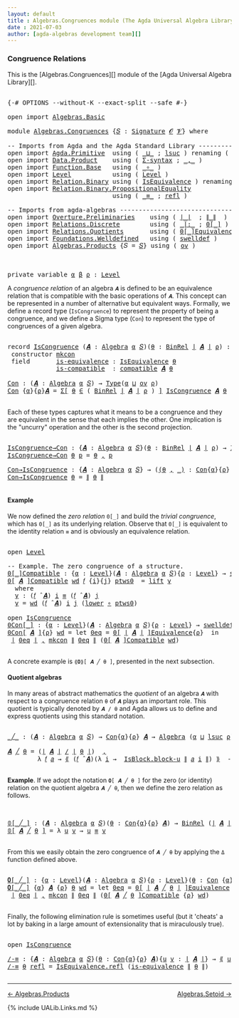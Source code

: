```yaml
---
layout: default
title : Algebras.Congruences module (The Agda Universal Algebra Library)
date : 2021-07-03
author: [agda-algebras development team][]
---
```


### <a id="congruence-relations">Congruence Relations</a>

This is the [Algebras.Congruences][] module of the [Agda Universal Algebra Library][].

<pre class="Agda">

<a id="321" class="Symbol">{-#</a> <a id="325" class="Keyword">OPTIONS</a> <a id="333" class="Pragma">--without-K</a> <a id="345" class="Pragma">--exact-split</a> <a id="359" class="Pragma">--safe</a> <a id="366" class="Symbol">#-}</a>

<a id="371" class="Keyword">open</a> <a id="376" class="Keyword">import</a> <a id="383" href="Algebras.Basic.html" class="Module">Algebras.Basic</a>

<a id="399" class="Keyword">module</a> <a id="406" href="Algebras.Congruences.html" class="Module">Algebras.Congruences</a> <a id="427" class="Symbol">{</a><a id="428" href="Algebras.Congruences.html#428" class="Bound">𝑆</a> <a id="430" class="Symbol">:</a> <a id="432" href="Algebras.Basic.html#3566" class="Function">Signature</a> <a id="442" href="Algebras.Basic.html#1140" class="Generalizable">𝓞</a> <a id="444" href="Algebras.Basic.html#1142" class="Generalizable">𝓥</a><a id="445" class="Symbol">}</a> <a id="447" class="Keyword">where</a>

<a id="454" class="Comment">-- Imports from Agda and the Agda Standard Library ------------------------------</a>
<a id="536" class="Keyword">open</a> <a id="541" class="Keyword">import</a> <a id="548" href="Agda.Primitive.html" class="Module">Agda.Primitive</a>  <a id="564" class="Keyword">using</a> <a id="570" class="Symbol">(</a> <a id="572" href="Agda.Primitive.html#810" class="Primitive Operator">_⊔_</a> <a id="576" class="Symbol">;</a> <a id="578" href="Agda.Primitive.html#780" class="Primitive">lsuc</a> <a id="583" class="Symbol">)</a> <a id="585" class="Keyword">renaming</a> <a id="594" class="Symbol">(</a> <a id="596" href="Agda.Primitive.html#326" class="Primitive">Set</a> <a id="600" class="Symbol">to</a> <a id="603" class="Primitive">Type</a> <a id="608" class="Symbol">)</a>
<a id="610" class="Keyword">open</a> <a id="615" class="Keyword">import</a> <a id="622" href="Data.Product.html" class="Module">Data.Product</a>    <a id="638" class="Keyword">using</a> <a id="644" class="Symbol">(</a> <a id="646" href="Data.Product.html#916" class="Function">Σ-syntax</a> <a id="655" class="Symbol">;</a> <a id="657" href="Agda.Builtin.Sigma.html#236" class="InductiveConstructor Operator">_,_</a> <a id="661" class="Symbol">)</a>
<a id="663" class="Keyword">open</a> <a id="668" class="Keyword">import</a> <a id="675" href="Function.Base.html" class="Module">Function.Base</a>   <a id="691" class="Keyword">using</a> <a id="697" class="Symbol">(</a> <a id="699" href="Function.Base.html#1031" class="Function Operator">_∘_</a> <a id="703" class="Symbol">)</a>
<a id="705" class="Keyword">open</a> <a id="710" class="Keyword">import</a> <a id="717" href="Level.html" class="Module">Level</a>           <a id="733" class="Keyword">using</a> <a id="739" class="Symbol">(</a> <a id="741" href="Agda.Primitive.html#597" class="Postulate">Level</a> <a id="747" class="Symbol">)</a>
<a id="749" class="Keyword">open</a> <a id="754" class="Keyword">import</a> <a id="761" href="Relation.Binary.html" class="Module">Relation.Binary</a> <a id="777" class="Keyword">using</a> <a id="783" class="Symbol">(</a> <a id="785" href="Relation.Binary.Structures.html#1522" class="Record">IsEquivalence</a> <a id="799" class="Symbol">)</a> <a id="801" class="Keyword">renaming</a> <a id="810" class="Symbol">(</a> <a id="812" href="Relation.Binary.Core.html#882" class="Function">Rel</a> <a id="816" class="Symbol">to</a> <a id="819" class="Function">BinRel</a> <a id="826" class="Symbol">)</a>
<a id="828" class="Keyword">open</a> <a id="833" class="Keyword">import</a> <a id="840" href="Relation.Binary.PropositionalEquality.html" class="Module">Relation.Binary.PropositionalEquality</a>
                            <a id="906" class="Keyword">using</a> <a id="912" class="Symbol">(</a> <a id="914" href="Agda.Builtin.Equality.html#151" class="Datatype Operator">_≡_</a> <a id="918" class="Symbol">;</a> <a id="920" href="Agda.Builtin.Equality.html#208" class="InductiveConstructor">refl</a> <a id="925" class="Symbol">)</a>

<a id="928" class="Comment">-- Imports from agda-algebras ---------------------------------------------------</a>
<a id="1010" class="Keyword">open</a> <a id="1015" class="Keyword">import</a> <a id="1022" href="Overture.Preliminaries.html" class="Module">Overture.Preliminaries</a>    <a id="1048" class="Keyword">using</a> <a id="1054" class="Symbol">(</a> <a id="1056" href="Overture.Preliminaries.html#4227" class="Function Operator">∣_∣</a>  <a id="1061" class="Symbol">;</a> <a id="1063" href="Overture.Preliminaries.html#4265" class="Function Operator">∥_∥</a>  <a id="1068" class="Symbol">)</a>
<a id="1070" class="Keyword">open</a> <a id="1075" class="Keyword">import</a> <a id="1082" href="Relations.Discrete.html" class="Module">Relations.Discrete</a>        <a id="1108" class="Keyword">using</a> <a id="1114" class="Symbol">(</a> <a id="1116" href="Relations.Discrete.html#6531" class="Function Operator">_|:_</a> <a id="1121" class="Symbol">;</a> <a id="1123" href="Relations.Discrete.html#4184" class="Function Operator">0[_]</a> <a id="1128" class="Symbol">)</a>
<a id="1130" class="Keyword">open</a> <a id="1135" class="Keyword">import</a> <a id="1142" href="Relations.Quotients.html" class="Module">Relations.Quotients</a>       <a id="1168" class="Keyword">using</a> <a id="1174" class="Symbol">(</a> <a id="1176" href="Relations.Quotients.html#7092" class="Function Operator">0[_]Equivalence</a> <a id="1192" class="Symbol">;</a> <a id="1194" href="Relations.Quotients.html#5150" class="Function Operator">_/_</a> <a id="1198" class="Symbol">;</a> <a id="1200" href="Relations.Quotients.html#5378" class="Function Operator">⟪_⟫</a> <a id="1204" class="Symbol">;</a> <a id="1206" href="Relations.Quotients.html#4661" class="Record">IsBlock</a> <a id="1214" class="Symbol">)</a>
<a id="1216" class="Keyword">open</a> <a id="1221" class="Keyword">import</a> <a id="1228" href="Foundations.Welldefined.html" class="Module">Foundations.Welldefined</a>   <a id="1254" class="Keyword">using</a> <a id="1260" class="Symbol">(</a> <a id="1262" href="Foundations.Welldefined.html#2650" class="Function">swelldef</a> <a id="1271" class="Symbol">)</a>
<a id="1273" class="Keyword">open</a> <a id="1278" class="Keyword">import</a> <a id="1285" href="Algebras.Products.html" class="Module">Algebras.Products</a> <a id="1303" class="Symbol">{</a><a id="1304" class="Argument">𝑆</a> <a id="1306" class="Symbol">=</a> <a id="1308" href="Algebras.Congruences.html#428" class="Bound">𝑆</a><a id="1309" class="Symbol">}</a> <a id="1311" class="Keyword">using</a> <a id="1317" class="Symbol">(</a> <a id="1319" href="Algebras.Products.html#2982" class="Function">ov</a> <a id="1322" class="Symbol">)</a>



<a id="1327" class="Keyword">private</a> <a id="1335" class="Keyword">variable</a> <a id="1344" href="Algebras.Congruences.html#1344" class="Generalizable">α</a> <a id="1346" href="Algebras.Congruences.html#1346" class="Generalizable">β</a> <a id="1348" href="Algebras.Congruences.html#1348" class="Generalizable">ρ</a> <a id="1350" class="Symbol">:</a> <a id="1352" href="Agda.Primitive.html#597" class="Postulate">Level</a>
</pre>

A *congruence relation* of an algebra `𝑨` is defined to be an equivalence relation that is compatible with the basic operations of `𝑨`.  This concept can be represented in a number of alternative but equivalent ways.
Formally, we define a record type (`IsCongruence`) to represent the property of being a congruence, and we define a Sigma type (`Con`) to represent the type of congruences of a given algebra.

<pre class="Agda">

<a id="1794" class="Keyword">record</a> <a id="IsCongruence"></a><a id="1801" href="Algebras.Congruences.html#1801" class="Record">IsCongruence</a> <a id="1814" class="Symbol">(</a><a id="1815" href="Algebras.Congruences.html#1815" class="Bound">𝑨</a> <a id="1817" class="Symbol">:</a> <a id="1819" href="Algebras.Basic.html#6008" class="Function">Algebra</a> <a id="1827" href="Algebras.Congruences.html#1344" class="Generalizable">α</a> <a id="1829" href="Algebras.Congruences.html#428" class="Bound">𝑆</a><a id="1830" class="Symbol">)(</a><a id="1832" href="Algebras.Congruences.html#1832" class="Bound">θ</a> <a id="1834" class="Symbol">:</a> <a id="1836" href="Algebras.Congruences.html#819" class="Function">BinRel</a> <a id="1843" href="Overture.Preliminaries.html#4227" class="Function Operator">∣</a> <a id="1845" href="Algebras.Congruences.html#1815" class="Bound">𝑨</a> <a id="1847" href="Overture.Preliminaries.html#4227" class="Function Operator">∣</a> <a id="1849" href="Algebras.Congruences.html#1348" class="Generalizable">ρ</a><a id="1850" class="Symbol">)</a> <a id="1852" class="Symbol">:</a> <a id="1854" href="Algebras.Congruences.html#603" class="Primitive">Type</a><a id="1858" class="Symbol">(</a><a id="1859" href="Algebras.Products.html#2982" class="Function">ov</a> <a id="1862" href="Algebras.Congruences.html#1849" class="Bound">ρ</a> <a id="1864" href="Agda.Primitive.html#810" class="Primitive Operator">⊔</a> <a id="1866" href="Algebras.Congruences.html#1827" class="Bound">α</a><a id="1867" class="Symbol">)</a>  <a id="1870" class="Keyword">where</a>
 <a id="1877" class="Keyword">constructor</a> <a id="mkcon"></a><a id="1889" href="Algebras.Congruences.html#1889" class="InductiveConstructor">mkcon</a>
 <a id="1896" class="Keyword">field</a>       <a id="IsCongruence.is-equivalence"></a><a id="1908" href="Algebras.Congruences.html#1908" class="Field">is-equivalence</a> <a id="1923" class="Symbol">:</a> <a id="1925" href="Relation.Binary.Structures.html#1522" class="Record">IsEquivalence</a> <a id="1939" href="Algebras.Congruences.html#1832" class="Bound">θ</a>
             <a id="IsCongruence.is-compatible"></a><a id="1954" href="Algebras.Congruences.html#1954" class="Field">is-compatible</a>  <a id="1969" class="Symbol">:</a> <a id="1971" href="Algebras.Basic.html#12052" class="Function">compatible</a> <a id="1982" href="Algebras.Congruences.html#1815" class="Bound">𝑨</a> <a id="1984" href="Algebras.Congruences.html#1832" class="Bound">θ</a>

<a id="Con"></a><a id="1987" href="Algebras.Congruences.html#1987" class="Function">Con</a> <a id="1991" class="Symbol">:</a> <a id="1993" class="Symbol">(</a><a id="1994" href="Algebras.Congruences.html#1994" class="Bound">𝑨</a> <a id="1996" class="Symbol">:</a> <a id="1998" href="Algebras.Basic.html#6008" class="Function">Algebra</a> <a id="2006" href="Algebras.Congruences.html#1344" class="Generalizable">α</a> <a id="2008" href="Algebras.Congruences.html#428" class="Bound">𝑆</a><a id="2009" class="Symbol">)</a> <a id="2011" class="Symbol">→</a> <a id="2013" href="Algebras.Congruences.html#603" class="Primitive">Type</a><a id="2017" class="Symbol">(</a><a id="2018" href="Algebras.Congruences.html#1344" class="Generalizable">α</a> <a id="2020" href="Agda.Primitive.html#810" class="Primitive Operator">⊔</a> <a id="2022" href="Algebras.Products.html#2982" class="Function">ov</a> <a id="2025" href="Algebras.Congruences.html#1348" class="Generalizable">ρ</a><a id="2026" class="Symbol">)</a>
<a id="2028" href="Algebras.Congruences.html#1987" class="Function">Con</a> <a id="2032" class="Symbol">{</a><a id="2033" href="Algebras.Congruences.html#2033" class="Bound">α</a><a id="2034" class="Symbol">}{</a><a id="2036" href="Algebras.Congruences.html#2036" class="Bound">ρ</a><a id="2037" class="Symbol">}</a><a id="2038" href="Algebras.Congruences.html#2038" class="Bound">𝑨</a> <a id="2040" class="Symbol">=</a> <a id="2042" href="Data.Product.html#916" class="Function">Σ[</a> <a id="2045" href="Algebras.Congruences.html#2045" class="Bound">θ</a> <a id="2047" href="Data.Product.html#916" class="Function">∈</a> <a id="2049" class="Symbol">(</a> <a id="2051" href="Algebras.Congruences.html#819" class="Function">BinRel</a> <a id="2058" href="Overture.Preliminaries.html#4227" class="Function Operator">∣</a> <a id="2060" href="Algebras.Congruences.html#2038" class="Bound">𝑨</a> <a id="2062" href="Overture.Preliminaries.html#4227" class="Function Operator">∣</a> <a id="2064" href="Algebras.Congruences.html#2036" class="Bound">ρ</a> <a id="2066" class="Symbol">)</a> <a id="2068" href="Data.Product.html#916" class="Function">]</a> <a id="2070" href="Algebras.Congruences.html#1801" class="Record">IsCongruence</a> <a id="2083" href="Algebras.Congruences.html#2038" class="Bound">𝑨</a> <a id="2085" href="Algebras.Congruences.html#2045" class="Bound">θ</a>

</pre>

Each of these types captures what it means to be a congruence and they are equivalent in the sense that each implies the other. One implication is the "uncurry" operation and the other is the second projection.

<pre class="Agda">

<a id="IsCongruence→Con"></a><a id="2326" href="Algebras.Congruences.html#2326" class="Function">IsCongruence→Con</a> <a id="2343" class="Symbol">:</a> <a id="2345" class="Symbol">{</a><a id="2346" href="Algebras.Congruences.html#2346" class="Bound">𝑨</a> <a id="2348" class="Symbol">:</a> <a id="2350" href="Algebras.Basic.html#6008" class="Function">Algebra</a> <a id="2358" href="Algebras.Congruences.html#1344" class="Generalizable">α</a> <a id="2360" href="Algebras.Congruences.html#428" class="Bound">𝑆</a><a id="2361" class="Symbol">}(</a><a id="2363" href="Algebras.Congruences.html#2363" class="Bound">θ</a> <a id="2365" class="Symbol">:</a> <a id="2367" href="Algebras.Congruences.html#819" class="Function">BinRel</a> <a id="2374" href="Overture.Preliminaries.html#4227" class="Function Operator">∣</a> <a id="2376" href="Algebras.Congruences.html#2346" class="Bound">𝑨</a> <a id="2378" href="Overture.Preliminaries.html#4227" class="Function Operator">∣</a> <a id="2380" href="Algebras.Congruences.html#1348" class="Generalizable">ρ</a><a id="2381" class="Symbol">)</a> <a id="2383" class="Symbol">→</a> <a id="2385" href="Algebras.Congruences.html#1801" class="Record">IsCongruence</a> <a id="2398" href="Algebras.Congruences.html#2346" class="Bound">𝑨</a> <a id="2400" href="Algebras.Congruences.html#2363" class="Bound">θ</a> <a id="2402" class="Symbol">→</a> <a id="2404" href="Algebras.Congruences.html#1987" class="Function">Con</a> <a id="2408" href="Algebras.Congruences.html#2346" class="Bound">𝑨</a>
<a id="2410" href="Algebras.Congruences.html#2326" class="Function">IsCongruence→Con</a> <a id="2427" href="Algebras.Congruences.html#2427" class="Bound">θ</a> <a id="2429" href="Algebras.Congruences.html#2429" class="Bound">p</a> <a id="2431" class="Symbol">=</a> <a id="2433" href="Algebras.Congruences.html#2427" class="Bound">θ</a> <a id="2435" href="Agda.Builtin.Sigma.html#236" class="InductiveConstructor Operator">,</a> <a id="2437" href="Algebras.Congruences.html#2429" class="Bound">p</a>

<a id="Con→IsCongruence"></a><a id="2440" href="Algebras.Congruences.html#2440" class="Function">Con→IsCongruence</a> <a id="2457" class="Symbol">:</a> <a id="2459" class="Symbol">{</a><a id="2460" href="Algebras.Congruences.html#2460" class="Bound">𝑨</a> <a id="2462" class="Symbol">:</a> <a id="2464" href="Algebras.Basic.html#6008" class="Function">Algebra</a> <a id="2472" href="Algebras.Congruences.html#1344" class="Generalizable">α</a> <a id="2474" href="Algebras.Congruences.html#428" class="Bound">𝑆</a><a id="2475" class="Symbol">}</a> <a id="2477" class="Symbol">→</a> <a id="2479" class="Symbol">(</a><a id="2480" href="Algebras.Congruences.html#2480" class="Bound">(</a><a id="2481" href="Algebras.Congruences.html#2481" class="Bound">θ</a> <a id="2483" href="Agda.Builtin.Sigma.html#236" class="InductiveConstructor Operator">,</a> <a id="2485" href="Algebras.Congruences.html#2480" class="Bound">_)</a> <a id="2488" class="Symbol">:</a> <a id="2490" href="Algebras.Congruences.html#1987" class="Function">Con</a><a id="2493" class="Symbol">{</a><a id="2494" href="Algebras.Congruences.html#1344" class="Generalizable">α</a><a id="2495" class="Symbol">}{</a><a id="2497" href="Algebras.Congruences.html#1348" class="Generalizable">ρ</a><a id="2498" class="Symbol">}</a> <a id="2500" href="Algebras.Congruences.html#2460" class="Bound">𝑨</a><a id="2501" class="Symbol">)</a> <a id="2503" class="Symbol">→</a> <a id="2505" href="Algebras.Congruences.html#1801" class="Record">IsCongruence</a> <a id="2518" href="Algebras.Congruences.html#2460" class="Bound">𝑨</a> <a id="2520" href="Algebras.Congruences.html#2481" class="Bound">θ</a>
<a id="2522" href="Algebras.Congruences.html#2440" class="Function">Con→IsCongruence</a> <a id="2539" href="Algebras.Congruences.html#2539" class="Bound">θ</a> <a id="2541" class="Symbol">=</a> <a id="2543" href="Overture.Preliminaries.html#4265" class="Function Operator">∥</a> <a id="2545" href="Algebras.Congruences.html#2539" class="Bound">θ</a> <a id="2547" href="Overture.Preliminaries.html#4265" class="Function Operator">∥</a>

</pre>


#### <a id="example">Example</a>

We now defined the *zero relation* `0[_]` and build the *trivial congruence*, which has `0[_]` as its underlying relation. Observe that `0[_]` is equivalent to the identity relation `≡` and is obviously an equivalence relation.

<pre class="Agda">

<a id="2840" class="Keyword">open</a> <a id="2845" href="Level.html" class="Module">Level</a>

<a id="2852" class="Comment">-- Example. The zero congruence of a structure.</a>
<a id="0[_]Compatible"></a><a id="2900" href="Algebras.Congruences.html#2900" class="Function Operator">0[_]Compatible</a> <a id="2915" class="Symbol">:</a> <a id="2917" class="Symbol">{</a><a id="2918" href="Algebras.Congruences.html#2918" class="Bound">α</a> <a id="2920" class="Symbol">:</a> <a id="2922" href="Agda.Primitive.html#597" class="Postulate">Level</a><a id="2927" class="Symbol">}(</a><a id="2929" href="Algebras.Congruences.html#2929" class="Bound">𝑨</a> <a id="2931" class="Symbol">:</a> <a id="2933" href="Algebras.Basic.html#6008" class="Function">Algebra</a> <a id="2941" href="Algebras.Congruences.html#2918" class="Bound">α</a> <a id="2943" href="Algebras.Congruences.html#428" class="Bound">𝑆</a><a id="2944" class="Symbol">){</a><a id="2946" href="Algebras.Congruences.html#2946" class="Bound">ρ</a> <a id="2948" class="Symbol">:</a> <a id="2950" href="Agda.Primitive.html#597" class="Postulate">Level</a><a id="2955" class="Symbol">}</a> <a id="2957" class="Symbol">→</a> <a id="2959" href="Foundations.Welldefined.html#2650" class="Function">swelldef</a> <a id="2968" href="Algebras.Congruences.html#444" class="Bound">𝓥</a> <a id="2970" href="Algebras.Congruences.html#2918" class="Bound">α</a> <a id="2972" class="Symbol">→</a> <a id="2974" class="Symbol">(</a><a id="2975" href="Algebras.Congruences.html#2975" class="Bound">𝑓</a> <a id="2977" class="Symbol">:</a> <a id="2979" href="Overture.Preliminaries.html#4227" class="Function Operator">∣</a> <a id="2981" href="Algebras.Congruences.html#428" class="Bound">𝑆</a> <a id="2983" href="Overture.Preliminaries.html#4227" class="Function Operator">∣</a><a id="2984" class="Symbol">)</a> <a id="2986" class="Symbol">→</a> <a id="2988" class="Symbol">(</a><a id="2989" href="Algebras.Congruences.html#2975" class="Bound">𝑓</a> <a id="2991" href="Algebras.Basic.html#9038" class="Function Operator">̂</a> <a id="2993" href="Algebras.Congruences.html#2929" class="Bound">𝑨</a><a id="2994" class="Symbol">)</a> <a id="2996" href="Relations.Discrete.html#6531" class="Function Operator">|:</a> <a id="2999" class="Symbol">(</a><a id="3000" href="Relations.Discrete.html#4184" class="Function Operator">0[</a> <a id="3003" href="Overture.Preliminaries.html#4227" class="Function Operator">∣</a> <a id="3005" href="Algebras.Congruences.html#2929" class="Bound">𝑨</a> <a id="3007" href="Overture.Preliminaries.html#4227" class="Function Operator">∣</a> <a id="3009" href="Relations.Discrete.html#4184" class="Function Operator">]</a><a id="3010" class="Symbol">{</a><a id="3011" href="Algebras.Congruences.html#2946" class="Bound">ρ</a><a id="3012" class="Symbol">})</a>
<a id="3015" href="Algebras.Congruences.html#2900" class="Function Operator">0[</a> <a id="3018" href="Algebras.Congruences.html#3018" class="Bound">𝑨</a> <a id="3020" href="Algebras.Congruences.html#2900" class="Function Operator">]Compatible</a> <a id="3032" href="Algebras.Congruences.html#3032" class="Bound">wd</a> <a id="3035" href="Algebras.Congruences.html#3035" class="Bound">𝑓</a> <a id="3037" class="Symbol">{</a><a id="3038" href="Algebras.Congruences.html#3038" class="Bound">i</a><a id="3039" class="Symbol">}{</a><a id="3041" href="Algebras.Congruences.html#3041" class="Bound">j</a><a id="3042" class="Symbol">}</a> <a id="3044" href="Algebras.Congruences.html#3044" class="Bound">ptws0</a>  <a id="3051" class="Symbol">=</a> <a id="3053" href="Level.html#457" class="InductiveConstructor">lift</a> <a id="3058" href="Algebras.Congruences.html#3070" class="Function">γ</a>
  <a id="3062" class="Keyword">where</a>
  <a id="3070" href="Algebras.Congruences.html#3070" class="Function">γ</a> <a id="3072" class="Symbol">:</a> <a id="3074" class="Symbol">(</a><a id="3075" href="Algebras.Congruences.html#3035" class="Bound">𝑓</a> <a id="3077" href="Algebras.Basic.html#9038" class="Function Operator">̂</a> <a id="3079" href="Algebras.Congruences.html#3018" class="Bound">𝑨</a><a id="3080" class="Symbol">)</a> <a id="3082" href="Algebras.Congruences.html#3038" class="Bound">i</a> <a id="3084" href="Agda.Builtin.Equality.html#151" class="Datatype Operator">≡</a> <a id="3086" class="Symbol">(</a><a id="3087" href="Algebras.Congruences.html#3035" class="Bound">𝑓</a> <a id="3089" href="Algebras.Basic.html#9038" class="Function Operator">̂</a> <a id="3091" href="Algebras.Congruences.html#3018" class="Bound">𝑨</a><a id="3092" class="Symbol">)</a> <a id="3094" href="Algebras.Congruences.html#3041" class="Bound">j</a>
  <a id="3098" href="Algebras.Congruences.html#3070" class="Function">γ</a> <a id="3100" class="Symbol">=</a> <a id="3102" href="Algebras.Congruences.html#3032" class="Bound">wd</a> <a id="3105" class="Symbol">(</a><a id="3106" href="Algebras.Congruences.html#3035" class="Bound">𝑓</a> <a id="3108" href="Algebras.Basic.html#9038" class="Function Operator">̂</a> <a id="3110" href="Algebras.Congruences.html#3018" class="Bound">𝑨</a><a id="3111" class="Symbol">)</a> <a id="3113" href="Algebras.Congruences.html#3038" class="Bound">i</a> <a id="3115" href="Algebras.Congruences.html#3041" class="Bound">j</a> <a id="3117" class="Symbol">(</a><a id="3118" href="Level.html#470" class="Field">lower</a> <a id="3124" href="Function.Base.html#1031" class="Function Operator">∘</a> <a id="3126" href="Algebras.Congruences.html#3044" class="Bound">ptws0</a><a id="3131" class="Symbol">)</a>

<a id="3134" class="Keyword">open</a> <a id="3139" href="Algebras.Congruences.html#1801" class="Module">IsCongruence</a>
<a id="0Con[_]"></a><a id="3152" href="Algebras.Congruences.html#3152" class="Function Operator">0Con[_]</a> <a id="3160" class="Symbol">:</a> <a id="3162" class="Symbol">{</a><a id="3163" href="Algebras.Congruences.html#3163" class="Bound">α</a> <a id="3165" class="Symbol">:</a> <a id="3167" href="Agda.Primitive.html#597" class="Postulate">Level</a><a id="3172" class="Symbol">}(</a><a id="3174" href="Algebras.Congruences.html#3174" class="Bound">𝑨</a> <a id="3176" class="Symbol">:</a> <a id="3178" href="Algebras.Basic.html#6008" class="Function">Algebra</a> <a id="3186" href="Algebras.Congruences.html#3163" class="Bound">α</a> <a id="3188" href="Algebras.Congruences.html#428" class="Bound">𝑆</a><a id="3189" class="Symbol">){</a><a id="3191" href="Algebras.Congruences.html#3191" class="Bound">ρ</a> <a id="3193" class="Symbol">:</a> <a id="3195" href="Agda.Primitive.html#597" class="Postulate">Level</a><a id="3200" class="Symbol">}</a> <a id="3202" class="Symbol">→</a> <a id="3204" href="Foundations.Welldefined.html#2650" class="Function">swelldef</a> <a id="3213" href="Algebras.Congruences.html#444" class="Bound">𝓥</a> <a id="3215" href="Algebras.Congruences.html#3163" class="Bound">α</a> <a id="3217" class="Symbol">→</a> <a id="3219" href="Algebras.Congruences.html#1987" class="Function">Con</a><a id="3222" class="Symbol">{</a><a id="3223" href="Algebras.Congruences.html#3163" class="Bound">α</a><a id="3224" class="Symbol">}{</a><a id="3226" href="Algebras.Congruences.html#3163" class="Bound">α</a> <a id="3228" href="Agda.Primitive.html#810" class="Primitive Operator">⊔</a> <a id="3230" href="Algebras.Congruences.html#3191" class="Bound">ρ</a><a id="3231" class="Symbol">}</a>  <a id="3234" href="Algebras.Congruences.html#3174" class="Bound">𝑨</a>
<a id="3236" href="Algebras.Congruences.html#3152" class="Function Operator">0Con[</a> <a id="3242" href="Algebras.Congruences.html#3242" class="Bound">𝑨</a> <a id="3244" href="Algebras.Congruences.html#3152" class="Function Operator">]</a><a id="3245" class="Symbol">{</a><a id="3246" href="Algebras.Congruences.html#3246" class="Bound">ρ</a><a id="3247" class="Symbol">}</a> <a id="3249" href="Algebras.Congruences.html#3249" class="Bound">wd</a> <a id="3252" class="Symbol">=</a> <a id="3254" class="Keyword">let</a> <a id="3258" href="Algebras.Congruences.html#3258" class="Bound">0eq</a> <a id="3262" class="Symbol">=</a> <a id="3264" href="Relations.Quotients.html#7092" class="Function Operator">0[</a> <a id="3267" href="Overture.Preliminaries.html#4227" class="Function Operator">∣</a> <a id="3269" href="Algebras.Congruences.html#3242" class="Bound">𝑨</a> <a id="3271" href="Overture.Preliminaries.html#4227" class="Function Operator">∣</a> <a id="3273" href="Relations.Quotients.html#7092" class="Function Operator">]Equivalence</a><a id="3285" class="Symbol">{</a><a id="3286" href="Algebras.Congruences.html#3246" class="Bound">ρ</a><a id="3287" class="Symbol">}</a>  <a id="3290" class="Keyword">in</a>
 <a id="3294" href="Overture.Preliminaries.html#4227" class="Function Operator">∣</a> <a id="3296" href="Algebras.Congruences.html#3258" class="Bound">0eq</a> <a id="3300" href="Overture.Preliminaries.html#4227" class="Function Operator">∣</a> <a id="3302" href="Agda.Builtin.Sigma.html#236" class="InductiveConstructor Operator">,</a> <a id="3304" href="Algebras.Congruences.html#1889" class="InductiveConstructor">mkcon</a> <a id="3310" href="Overture.Preliminaries.html#4265" class="Function Operator">∥</a> <a id="3312" href="Algebras.Congruences.html#3258" class="Bound">0eq</a> <a id="3316" href="Overture.Preliminaries.html#4265" class="Function Operator">∥</a> <a id="3318" class="Symbol">(</a><a id="3319" href="Algebras.Congruences.html#2900" class="Function Operator">0[</a> <a id="3322" href="Algebras.Congruences.html#3242" class="Bound">𝑨</a> <a id="3324" href="Algebras.Congruences.html#2900" class="Function Operator">]Compatible</a> <a id="3336" href="Algebras.Congruences.html#3249" class="Bound">wd</a><a id="3338" class="Symbol">)</a>

</pre>


A concrete example is `⟪𝟎⟫[ 𝑨 ╱ θ ]`, presented in the next subsection.


#### <a id="quotient-algebras">Quotient algebras</a>

In many areas of abstract mathematics the *quotient* of an algebra `𝑨` with respect to a congruence relation `θ` of `𝑨` plays an important role. This quotient is typically denoted by `𝑨 / θ` and Agda allows us to define and express quotients using this standard notation.

<pre class="Agda">

<a id="_╱_"></a><a id="3769" href="Algebras.Congruences.html#3769" class="Function Operator">_╱_</a> <a id="3773" class="Symbol">:</a> <a id="3775" class="Symbol">(</a><a id="3776" href="Algebras.Congruences.html#3776" class="Bound">𝑨</a> <a id="3778" class="Symbol">:</a> <a id="3780" href="Algebras.Basic.html#6008" class="Function">Algebra</a> <a id="3788" href="Algebras.Congruences.html#1344" class="Generalizable">α</a> <a id="3790" href="Algebras.Congruences.html#428" class="Bound">𝑆</a><a id="3791" class="Symbol">)</a> <a id="3793" class="Symbol">→</a> <a id="3795" href="Algebras.Congruences.html#1987" class="Function">Con</a><a id="3798" class="Symbol">{</a><a id="3799" href="Algebras.Congruences.html#1344" class="Generalizable">α</a><a id="3800" class="Symbol">}{</a><a id="3802" href="Algebras.Congruences.html#1348" class="Generalizable">ρ</a><a id="3803" class="Symbol">}</a> <a id="3805" href="Algebras.Congruences.html#3776" class="Bound">𝑨</a> <a id="3807" class="Symbol">→</a> <a id="3809" href="Algebras.Basic.html#6008" class="Function">Algebra</a> <a id="3817" class="Symbol">(</a><a id="3818" href="Algebras.Congruences.html#1344" class="Generalizable">α</a> <a id="3820" href="Agda.Primitive.html#810" class="Primitive Operator">⊔</a> <a id="3822" href="Agda.Primitive.html#780" class="Primitive">lsuc</a> <a id="3827" href="Algebras.Congruences.html#1348" class="Generalizable">ρ</a><a id="3828" class="Symbol">)</a> <a id="3830" href="Algebras.Congruences.html#428" class="Bound">𝑆</a>

<a id="3833" href="Algebras.Congruences.html#3833" class="Bound">𝑨</a> <a id="3835" href="Algebras.Congruences.html#3769" class="Function Operator">╱</a> <a id="3837" href="Algebras.Congruences.html#3837" class="Bound">θ</a> <a id="3839" class="Symbol">=</a> <a id="3841" class="Symbol">(</a><a id="3842" href="Overture.Preliminaries.html#4227" class="Function Operator">∣</a> <a id="3844" href="Algebras.Congruences.html#3833" class="Bound">𝑨</a> <a id="3846" href="Overture.Preliminaries.html#4227" class="Function Operator">∣</a> <a id="3848" href="Relations.Quotients.html#5150" class="Function Operator">/</a> <a id="3850" href="Overture.Preliminaries.html#4227" class="Function Operator">∣</a> <a id="3852" href="Algebras.Congruences.html#3837" class="Bound">θ</a> <a id="3854" href="Overture.Preliminaries.html#4227" class="Function Operator">∣</a><a id="3855" class="Symbol">)</a>  <a id="3858" href="Agda.Builtin.Sigma.html#236" class="InductiveConstructor Operator">,</a>                                  <a id="3893" class="Comment">-- the domain of the quotient algebra</a>
        <a id="3939" class="Symbol">λ</a> <a id="3941" href="Algebras.Congruences.html#3941" class="Bound">𝑓</a> <a id="3943" href="Algebras.Congruences.html#3943" class="Bound">𝑎</a> <a id="3945" class="Symbol">→</a> <a id="3947" href="Relations.Quotients.html#5378" class="Function Operator">⟪</a> <a id="3949" class="Symbol">(</a><a id="3950" href="Algebras.Congruences.html#3941" class="Bound">𝑓</a> <a id="3952" href="Algebras.Basic.html#9038" class="Function Operator">̂</a> <a id="3954" href="Algebras.Congruences.html#3833" class="Bound">𝑨</a><a id="3955" class="Symbol">)(λ</a> <a id="3959" href="Algebras.Congruences.html#3959" class="Bound">i</a> <a id="3961" class="Symbol">→</a>  <a id="3964" href="Relations.Quotients.html#4778" class="Field">IsBlock.block-u</a> <a id="3980" href="Overture.Preliminaries.html#4265" class="Function Operator">∥</a> <a id="3982" href="Algebras.Congruences.html#3943" class="Bound">𝑎</a> <a id="3984" href="Algebras.Congruences.html#3959" class="Bound">i</a> <a id="3986" href="Overture.Preliminaries.html#4265" class="Function Operator">∥</a><a id="3987" class="Symbol">)</a> <a id="3989" href="Relations.Quotients.html#5378" class="Function Operator">⟫</a>  <a id="3992" class="Comment">-- the basic operations of the quotient algebra</a>

</pre>

**Example**. If we adopt the notation `𝟎[ 𝑨 ╱ θ ]` for the zero (or identity) relation on the quotient algebra `𝑨 ╱ θ`, then we define the zero relation as follows.

<pre class="Agda">


<a id="𝟘[_╱_]"></a><a id="4234" href="Algebras.Congruences.html#4234" class="Function Operator">𝟘[_╱_]</a> <a id="4241" class="Symbol">:</a> <a id="4243" class="Symbol">(</a><a id="4244" href="Algebras.Congruences.html#4244" class="Bound">𝑨</a> <a id="4246" class="Symbol">:</a> <a id="4248" href="Algebras.Basic.html#6008" class="Function">Algebra</a> <a id="4256" href="Algebras.Congruences.html#1344" class="Generalizable">α</a> <a id="4258" href="Algebras.Congruences.html#428" class="Bound">𝑆</a><a id="4259" class="Symbol">)(</a><a id="4261" href="Algebras.Congruences.html#4261" class="Bound">θ</a> <a id="4263" class="Symbol">:</a> <a id="4265" href="Algebras.Congruences.html#1987" class="Function">Con</a><a id="4268" class="Symbol">{</a><a id="4269" href="Algebras.Congruences.html#1344" class="Generalizable">α</a><a id="4270" class="Symbol">}{</a><a id="4272" href="Algebras.Congruences.html#1348" class="Generalizable">ρ</a><a id="4273" class="Symbol">}</a> <a id="4275" href="Algebras.Congruences.html#4244" class="Bound">𝑨</a><a id="4276" class="Symbol">)</a> <a id="4278" class="Symbol">→</a> <a id="4280" href="Algebras.Congruences.html#819" class="Function">BinRel</a> <a id="4287" class="Symbol">(</a><a id="4288" href="Overture.Preliminaries.html#4227" class="Function Operator">∣</a> <a id="4290" href="Algebras.Congruences.html#4244" class="Bound">𝑨</a> <a id="4292" href="Overture.Preliminaries.html#4227" class="Function Operator">∣</a> <a id="4294" href="Relations.Quotients.html#5150" class="Function Operator">/</a> <a id="4296" href="Overture.Preliminaries.html#4227" class="Function Operator">∣</a> <a id="4298" href="Algebras.Congruences.html#4261" class="Bound">θ</a> <a id="4300" href="Overture.Preliminaries.html#4227" class="Function Operator">∣</a><a id="4301" class="Symbol">)(</a><a id="4303" href="Algebras.Congruences.html#1344" class="Generalizable">α</a> <a id="4305" href="Agda.Primitive.html#810" class="Primitive Operator">⊔</a> <a id="4307" href="Agda.Primitive.html#780" class="Primitive">lsuc</a> <a id="4312" href="Algebras.Congruences.html#1348" class="Generalizable">ρ</a><a id="4313" class="Symbol">)</a>
<a id="4315" href="Algebras.Congruences.html#4234" class="Function Operator">𝟘[</a> <a id="4318" href="Algebras.Congruences.html#4318" class="Bound">𝑨</a> <a id="4320" href="Algebras.Congruences.html#4234" class="Function Operator">╱</a> <a id="4322" href="Algebras.Congruences.html#4322" class="Bound">θ</a> <a id="4324" href="Algebras.Congruences.html#4234" class="Function Operator">]</a> <a id="4326" class="Symbol">=</a> <a id="4328" class="Symbol">λ</a> <a id="4330" href="Algebras.Congruences.html#4330" class="Bound">u</a> <a id="4332" href="Algebras.Congruences.html#4332" class="Bound">v</a> <a id="4334" class="Symbol">→</a> <a id="4336" href="Algebras.Congruences.html#4330" class="Bound">u</a> <a id="4338" href="Agda.Builtin.Equality.html#151" class="Datatype Operator">≡</a> <a id="4340" href="Algebras.Congruences.html#4332" class="Bound">v</a>

</pre>

From this we easily obtain the zero congruence of `𝑨 ╱ θ` by applying the `Δ` function defined above.

<pre class="Agda">

<a id="𝟎[_╱_]"></a><a id="4472" href="Algebras.Congruences.html#4472" class="Function Operator">𝟎[_╱_]</a> <a id="4479" class="Symbol">:</a> <a id="4481" class="Symbol">{</a><a id="4482" href="Algebras.Congruences.html#4482" class="Bound">α</a> <a id="4484" class="Symbol">:</a> <a id="4486" href="Agda.Primitive.html#597" class="Postulate">Level</a><a id="4491" class="Symbol">}(</a><a id="4493" href="Algebras.Congruences.html#4493" class="Bound">𝑨</a> <a id="4495" class="Symbol">:</a> <a id="4497" href="Algebras.Basic.html#6008" class="Function">Algebra</a> <a id="4505" href="Algebras.Congruences.html#4482" class="Bound">α</a> <a id="4507" href="Algebras.Congruences.html#428" class="Bound">𝑆</a><a id="4508" class="Symbol">){</a><a id="4510" href="Algebras.Congruences.html#4510" class="Bound">ρ</a> <a id="4512" class="Symbol">:</a> <a id="4514" href="Agda.Primitive.html#597" class="Postulate">Level</a><a id="4519" class="Symbol">}(</a><a id="4521" href="Algebras.Congruences.html#4521" class="Bound">θ</a> <a id="4523" class="Symbol">:</a> <a id="4525" href="Algebras.Congruences.html#1987" class="Function">Con</a> <a id="4529" class="Symbol">{</a><a id="4530" href="Algebras.Congruences.html#4482" class="Bound">α</a><a id="4531" class="Symbol">}{</a><a id="4533" href="Algebras.Congruences.html#4510" class="Bound">ρ</a><a id="4534" class="Symbol">}</a><a id="4535" href="Algebras.Congruences.html#4493" class="Bound">𝑨</a><a id="4536" class="Symbol">)</a> <a id="4538" class="Symbol">→</a> <a id="4540" href="Foundations.Welldefined.html#2650" class="Function">swelldef</a> <a id="4549" href="Algebras.Congruences.html#444" class="Bound">𝓥</a> <a id="4551" class="Symbol">(</a><a id="4552" href="Algebras.Congruences.html#4482" class="Bound">α</a> <a id="4554" href="Agda.Primitive.html#810" class="Primitive Operator">⊔</a> <a id="4556" href="Agda.Primitive.html#780" class="Primitive">lsuc</a> <a id="4561" href="Algebras.Congruences.html#4510" class="Bound">ρ</a><a id="4562" class="Symbol">)</a>  <a id="4565" class="Symbol">→</a> <a id="4567" href="Algebras.Congruences.html#1987" class="Function">Con</a> <a id="4571" class="Symbol">(</a><a id="4572" href="Algebras.Congruences.html#4493" class="Bound">𝑨</a> <a id="4574" href="Algebras.Congruences.html#3769" class="Function Operator">╱</a> <a id="4576" href="Algebras.Congruences.html#4521" class="Bound">θ</a><a id="4577" class="Symbol">)</a>
<a id="4579" href="Algebras.Congruences.html#4472" class="Function Operator">𝟎[_╱_]</a> <a id="4586" class="Symbol">{</a><a id="4587" href="Algebras.Congruences.html#4587" class="Bound">α</a><a id="4588" class="Symbol">}</a> <a id="4590" href="Algebras.Congruences.html#4590" class="Bound">𝑨</a> <a id="4592" class="Symbol">{</a><a id="4593" href="Algebras.Congruences.html#4593" class="Bound">ρ</a><a id="4594" class="Symbol">}</a> <a id="4596" href="Algebras.Congruences.html#4596" class="Bound">θ</a> <a id="4598" href="Algebras.Congruences.html#4598" class="Bound">wd</a> <a id="4601" class="Symbol">=</a> <a id="4603" class="Keyword">let</a> <a id="4607" href="Algebras.Congruences.html#4607" class="Bound">0eq</a> <a id="4611" class="Symbol">=</a> <a id="4613" href="Relations.Quotients.html#7092" class="Function Operator">0[</a> <a id="4616" href="Overture.Preliminaries.html#4227" class="Function Operator">∣</a> <a id="4618" href="Algebras.Congruences.html#4590" class="Bound">𝑨</a> <a id="4620" href="Algebras.Congruences.html#3769" class="Function Operator">╱</a> <a id="4622" href="Algebras.Congruences.html#4596" class="Bound">θ</a> <a id="4624" href="Overture.Preliminaries.html#4227" class="Function Operator">∣</a> <a id="4626" href="Relations.Quotients.html#7092" class="Function Operator">]Equivalence</a>  <a id="4640" class="Keyword">in</a>
 <a id="4644" href="Overture.Preliminaries.html#4227" class="Function Operator">∣</a> <a id="4646" href="Algebras.Congruences.html#4607" class="Bound">0eq</a> <a id="4650" href="Overture.Preliminaries.html#4227" class="Function Operator">∣</a> <a id="4652" href="Agda.Builtin.Sigma.html#236" class="InductiveConstructor Operator">,</a> <a id="4654" href="Algebras.Congruences.html#1889" class="InductiveConstructor">mkcon</a> <a id="4660" href="Overture.Preliminaries.html#4265" class="Function Operator">∥</a> <a id="4662" href="Algebras.Congruences.html#4607" class="Bound">0eq</a> <a id="4666" href="Overture.Preliminaries.html#4265" class="Function Operator">∥</a> <a id="4668" class="Symbol">(</a><a id="4669" href="Algebras.Congruences.html#2900" class="Function Operator">0[</a> <a id="4672" href="Algebras.Congruences.html#4590" class="Bound">𝑨</a> <a id="4674" href="Algebras.Congruences.html#3769" class="Function Operator">╱</a> <a id="4676" href="Algebras.Congruences.html#4596" class="Bound">θ</a> <a id="4678" href="Algebras.Congruences.html#2900" class="Function Operator">]Compatible</a> <a id="4690" class="Symbol">{</a><a id="4691" href="Algebras.Congruences.html#4593" class="Bound">ρ</a><a id="4692" class="Symbol">}</a> <a id="4694" href="Algebras.Congruences.html#4598" class="Bound">wd</a><a id="4696" class="Symbol">)</a>

</pre>


Finally, the following elimination rule is sometimes useful (but it 'cheats' a lot by baking in
a large amount of extensionality that is miraculously true).

<pre class="Agda">

<a id="4884" class="Keyword">open</a> <a id="4889" href="Algebras.Congruences.html#1801" class="Module">IsCongruence</a>

<a id="/-≡"></a><a id="4903" href="Algebras.Congruences.html#4903" class="Function">/-≡</a> <a id="4907" class="Symbol">:</a> <a id="4909" class="Symbol">{</a><a id="4910" href="Algebras.Congruences.html#4910" class="Bound">𝑨</a> <a id="4912" class="Symbol">:</a> <a id="4914" href="Algebras.Basic.html#6008" class="Function">Algebra</a> <a id="4922" href="Algebras.Congruences.html#1344" class="Generalizable">α</a> <a id="4924" href="Algebras.Congruences.html#428" class="Bound">𝑆</a><a id="4925" class="Symbol">}(</a><a id="4927" href="Algebras.Congruences.html#4927" class="Bound">θ</a> <a id="4929" class="Symbol">:</a> <a id="4931" href="Algebras.Congruences.html#1987" class="Function">Con</a><a id="4934" class="Symbol">{</a><a id="4935" href="Algebras.Congruences.html#1344" class="Generalizable">α</a><a id="4936" class="Symbol">}{</a><a id="4938" href="Algebras.Congruences.html#1348" class="Generalizable">ρ</a><a id="4939" class="Symbol">}</a> <a id="4941" href="Algebras.Congruences.html#4910" class="Bound">𝑨</a><a id="4942" class="Symbol">){</a><a id="4944" href="Algebras.Congruences.html#4944" class="Bound">u</a> <a id="4946" href="Algebras.Congruences.html#4946" class="Bound">v</a> <a id="4948" class="Symbol">:</a> <a id="4950" href="Overture.Preliminaries.html#4227" class="Function Operator">∣</a> <a id="4952" href="Algebras.Congruences.html#4910" class="Bound">𝑨</a> <a id="4954" href="Overture.Preliminaries.html#4227" class="Function Operator">∣</a><a id="4955" class="Symbol">}</a> <a id="4957" class="Symbol">→</a> <a id="4959" href="Relations.Quotients.html#5378" class="Function Operator">⟪</a> <a id="4961" href="Algebras.Congruences.html#4944" class="Bound">u</a> <a id="4963" href="Relations.Quotients.html#5378" class="Function Operator">⟫</a> <a id="4965" class="Symbol">{</a><a id="4966" href="Overture.Preliminaries.html#4227" class="Function Operator">∣</a> <a id="4968" href="Algebras.Congruences.html#4927" class="Bound">θ</a> <a id="4970" href="Overture.Preliminaries.html#4227" class="Function Operator">∣</a><a id="4971" class="Symbol">}</a> <a id="4973" href="Agda.Builtin.Equality.html#151" class="Datatype Operator">≡</a> <a id="4975" href="Relations.Quotients.html#5378" class="Function Operator">⟪</a> <a id="4977" href="Algebras.Congruences.html#4946" class="Bound">v</a> <a id="4979" href="Relations.Quotients.html#5378" class="Function Operator">⟫</a> <a id="4981" class="Symbol">→</a> <a id="4983" href="Overture.Preliminaries.html#4227" class="Function Operator">∣</a> <a id="4985" href="Algebras.Congruences.html#4927" class="Bound">θ</a> <a id="4987" href="Overture.Preliminaries.html#4227" class="Function Operator">∣</a> <a id="4989" href="Algebras.Congruences.html#4944" class="Bound">u</a> <a id="4991" href="Algebras.Congruences.html#4946" class="Bound">v</a>
<a id="4993" href="Algebras.Congruences.html#4903" class="Function">/-≡</a> <a id="4997" href="Algebras.Congruences.html#4997" class="Bound">θ</a> <a id="4999" href="Agda.Builtin.Equality.html#208" class="InductiveConstructor">refl</a> <a id="5004" class="Symbol">=</a> <a id="5006" href="Relation.Binary.Structures.html#1568" class="Field">IsEquivalence.refl</a> <a id="5025" class="Symbol">(</a><a id="5026" href="Algebras.Congruences.html#1908" class="Field">is-equivalence</a> <a id="5041" href="Overture.Preliminaries.html#4265" class="Function Operator">∥</a> <a id="5043" href="Algebras.Congruences.html#4997" class="Bound">θ</a> <a id="5045" href="Overture.Preliminaries.html#4265" class="Function Operator">∥</a><a id="5046" class="Symbol">)</a>

</pre>

-------------------------------------------------

[← Algebras.Products](Algebras.Products.html)
<span style="float:right;">[Algebras.Setoid →](Algebras.Setoid.html)</span>

{% include UALib.Links.md %}


[agda-algebras development team]: https://github.com/ualib/agda-algebras#the-agda-algebras-development-team

